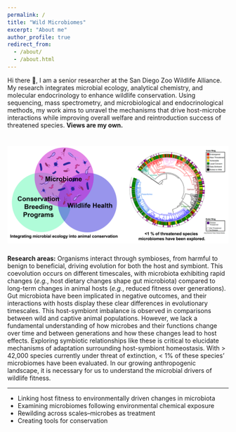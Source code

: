 ```yaml
---
permalink: /
title: "Wild Microbiomes"
excerpt: "About me"
author_profile: true
redirect_from: 
  - /about/
  - /about.html
---
```


Hi there 👋, I am a senior researcher at the San Diego Zoo Wildlife Alliance. My research integrates microbial ecology, analytical chemistry, and molecular endocrinology to enhance wildlife conservation. Using sequencing, mass spectrometry, and microbiological and endocrinological methods, my work aims to unravel the mechanisms that drive host-microbe interactions while improving overall welfare and reintroduction success of threatened species. <b>Views are my own. </b>

![](images/venn+tree.png)
======

<b>Research areas:</b> Organisms interact through symbioses, from harmful to benign to beneficial, driving evolution for both the host and symbiont. This coevolution occurs on different timescales, with microbiota exhibiting rapid changes (<i>e.g.</i>, host dietary changes shape gut microbiota) compared to long-term changes in animal hosts (<i>e.g.</i>, reduced fitness over generations). Gut microbiota have been implicated in negative outcomes, and their interactions with hosts display these clear differences in evolutionary timescales. This host-symbiont imbalance is observed in comparisons between wild and captive animal populations. However, we lack a fundamental understanding of how microbes and their functions change over time and between generations and how these changes lead to host effects. Exploring symbiotic relationships like these is critical to elucidate mechanisms of adaptation surrounding host-symbiont homeostasis. With > 42,000 species currently under threat of extinction, < 1% of these species’ microbiomes have been evaluated. In our growing anthropogenic landscape, it is necessary for us to understand the microbial drivers of wildlife fitness.

------
* Linking host fitness to environmentally driven changes in microbiota
* Examining microbiomes following environmental chemical exposure
* Rewilding across scales–microbes as treatment
* Creating tools for conservation
